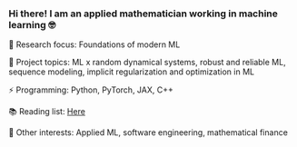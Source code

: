  ### Hi there! I am an applied mathematician working in machine learning 🤓
 🔭 Research focus: Foundations of modern ML
 
 🌱 Project topics: ML x random dynamical systems, robust and reliable ML, sequence modeling, implicit regularization and optimization in ML
 
 ⚡ Programming: Python, PyTorch, JAX, C++
 
 📚 Reading list: [Here](https://shoelim.github.io/DSxML/) 
 
 🚀 Other interests: Applied ML, software engineering, mathematical finance
